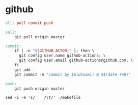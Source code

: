# github
```makefile
all: pull commit push

pull:
    git pull origin master

commit:
    if [ -n "${GITHUB_ACTOR}" ]; then \
      git config user.name github-actions; \
      git config user.email github-actions@github.com; \
    fi
    git add .
    git commit -m "commit by $$(whoami) @ $$(date +%R)"

push:
    git push origin master
```
`sed -i -e 's/    /\t/' ./makefile`
